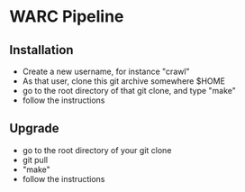 # WARC Pipeline

## Installation

  - Create a new username, for instance "crawl"
  - As that user, clone this git archive somewhere $HOME
  - go to the root directory of that git clone, and type "make"
  - follow the instructions

## Upgrade

  - go to the root directory of your git clone
  - git pull
  - "make"
  - follow the instructions
